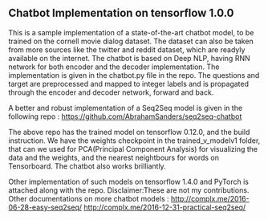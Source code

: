 ## Chatbot Implementation on tensorflow 1.0.0

This is a sample implementation of a state-of-the-art chatbot model, to be trained on the cornell movie
dialog dataset. The dataset can also be taken from more sources like the twitter and reddit dataset,
which are readyly available on the internet. The chatbot is based on Deep NLP, having RNN network for both 
encoder and the decoder implementation. The implementation is given in the chatbot.py file in the repo.
The questions and target are preprocessed and mapped to integer labels and is propagated through the encoder and 
decoder network, forward and back. 

A better and robust implementation of a Seq2Seq model is given in the following repo :
https://github.com/AbrahamSanders/seq2seq-chatbot

The above repo has the trained model on tensorflow 0.12.0, and the build instruction. 
We have the weights checkpoint in the trained_v_modelv1 folder, that can we used for 
PCA(Principal Component Analysis) for visualizing the data and the weights, and the nearest 
neightbours for words on Tensorboard. 
The chatbot also works brilliantly.

Other implementation of such models on tensorflow 1.4.0 and PyTorch is attached along with the repo.
Disclaimer:These are not my contributions.
Other documentations on more chatbot models : 
http://complx.me/2016-06-28-easy-seq2seq/
http://complx.me/2016-12-31-practical-seq2seq/

